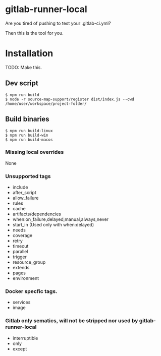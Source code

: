 # gitlab-runner-local
Are you tired of pushing to test your .gitlab-ci.yml?

Then this is the tool for you.

# Installation
TODO: Make this.

## Dev script
    $ npm run build
    $ node -r source-map-support/register dist/index.js --cwd /home/user/workspace/project-folder/

## Build binaries
    $ npm run build-linux
    $ npm run build-win
    $ npm run build-macos

### Missing local overrides
None

### Unsupported tags
- include
- after_script
- allow_failure
- rules
- cache
- artifacts/dependencies
- when:on_failure,delayed,manual,always,never
- start_in (Used only with when:delayed)
- needs
- coverage
- retry
- timeout
- parallel
- trigger
- resource_group
- extends
- pages
- environment

### Docker specfic tags.
- services
- image

### Gitlab only sematics, will not be stripped nor used by gitlab-runner-local
- interruptible
- only
- except
